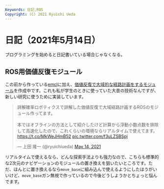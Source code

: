 ```yaml
---
Keywords: 日記,ROS
Copyright: (C) 2021 Ryuichi Ueda
---
```


# 日記（2021年5月14日）

プログラミングを始めると日記書いている場合じゃなくなる。

## ROS用価値反復モジュール

この前から作っている[emcl](https://github.com/ryuichiueda/emcl)に加え、[価値反復で大域的な経路計画をするモジュール](https://github.com/ryuichiueda/value_iteration)を作成中です。これも私が学生のときに使っていた大昔の技術なんですが、新しい研究に使うために実装しています。


<blockquote class="twitter-tweet" data-partner="tweetdeck"><p lang="ja" dir="ltr">詳解確率ロボティクスで詳解した価値反復で大域経路計画するROSのモジュール作ってます。<br><br>本ではオフラインの方法として紹介したけど計算から浮動小数点数を排除して高速化したので、これくらいの環境ならリアルタイムで使えてます。<a href="https://t.co/MkWeJHmB52">https://t.co/MkWeJHmB52</a> <a href="https://t.co/f3uLZSBSpj">pic.twitter.com/f3uLZSBSpj</a></p>&mdash; 上田 隆一 (@ryuichiueda) <a href="https://twitter.com/ryuichiueda/status/1393217064249139201?ref_src=twsrc%5Etfw">May 14, 2021</a></blockquote>
<script async src="https://platform.twitter.com/widgets.js" charset="utf-8"></script>

リアルタイムで使えるなら、どんな探索手法よりも強力なので、こちらも標準的な2次元のナビゲーションのモジュールの置き換えを狙いたいところです。ただ、ほんとに置き換えるなら`move_base`に組み込んで使えるようにしたほうがいいけど、`move_base`ガン無視で作っているので今後どうしようかとちょっと悩んでます。

